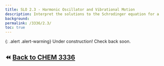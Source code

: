 ```yaml
---
title: SLO 2.3 - Harmonic Oscillator and Vibrational Motion
description: Interpret the solutions to the Schrodinger equation for a harmonic oscillator, understand the origin of anharmonicity, and interpret basic vibrational spectra
background: 
permalink: /3336/2.3/
toc: true
---
```


{: .alert .alert-warning}
Under construction! Check back soon.

## :rewind: [Back to CHEM 3336](../)

